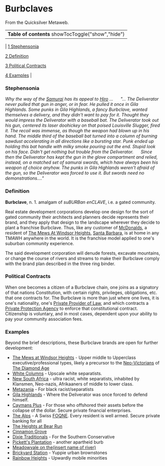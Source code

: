 
# Burbclaves

From the Quicksilver Metaweb.



|  |
| --- |
| **Table of contents** showTocToggle("show","hide") |
| 
[1 Stephensonia](/)


[2 Definition](/)


[3 Political Contracts](/)


[4 Examples](/)
 |


### Stephensonia


 *Why the way of the [Samurai](/samurai) has its appeal to [Hiro](/hiro) ... 
     "... The Deliverator never pulled that gun in anger, or in fear. He pulled it once in Gila Highlands. Some punks in Gila Highlands, a fancy Burbclave, wanted themselves a delivery, and they didn't want to pay for it. Thought they would impress the Deliverator with a baseball bat. The Deliverator took out his gun, centered its laser doohickey on that poised Louisville Slugger, fired it. The recoil was immense, as though the weapon had blown up in his hand. The middle third of the baseball bat turned into a column of burning sawdust accelerating in all directions like a bursting star. Punk ended up holding this bat handle with milky smoke pouring out the end. Stupid look on his face. Didn't get nothing but trouble from the Deliverator.
     Since then the Deliverator has kept the gun in the glove compartment and relied, instead, on a matched set of samurai swords, which have always been his weapon of choice anyhow. The punks in Gila Highlands weren't afraid of the gun, so the Deliverator was forced to use it. But swords need no demonstrations...."*
### Definition


**Burbclave**, n. 1. amalgam of *suBURBan enCLAVE*, i.e. a gated community.

Real estate development corporations develop one design for the sort of gated community their architects and planners decide represents their brand, and they apply that design to the landscape wherever they decide to plant a franchise Burbclave. Thus, like any customer of [McDonalds](/), a resident of [The Mews At Windsor Heights](/the-mews-at-windsor-heights), [Santa Barbara](/), is at home in any TMAWH anywhere in the world. It is the franchise model applied to one's suburban community experience.

The said development corporation will denude forests, excavate mountains, or change the course of rivers and streams to make their Burbclave comply with the brand plan described in the three ring binder.

### Political Contracts



When one becomes a citizen of a Burbclave chain, one joins as a signatory of that nations Constitution, with certain rights, privileges, obligations, etc. that one contracts for. The Burbclave is more than just where one lives, it is one's nationality, one's [Private Provider of Law](/private-provider-of-law), and which contracts a [Private Protection Agency](/private-protection-agency) to enforce that constitutional contract. Citizenship is voluntary, and in most cases, dependent upon your ability to pay your community association fees.

### Examples


Beyond the brief descriptions, these Burbclave brands are open for further development:
* [The Mews at Windsor Heights](/the-mews-at-windsor-heights) - Upper middle to Upperclass executive/professional types, likely a precursor to the [Neo-Victorians](/neo-victorians) of [The Diamond Age](/the-diamond-age)
* [White Columns](/white-columns) - Upscale white separatists.
* [New South Africa](/new-south-africa) - ultra racist, white separatists, inhabited by Klansmen, Neo-nazis, Afrikaaners of middle to lower class.
* [Metazania](/metazania) - For black racist/separatists
* [Gila Highlands](/gila-highlands) - Where the Deliverator was once forced to defend himself.
* [Caymans Plus](/caymans-plus) - For those who offshored their assets before the collapse of the dollar. Secure private financial enterprises.
* [The Alps](/the-alps) - A Swiss [FOQNE](/foqne). Every resident is well armed. Secure private banking for all
* [The Heights at Bear Run](/the-heights-at-bear-run)
* [Cinnamon Grove](/cinnamon-grove)
* [Dixie Traditionals](/dixie-traditionals) - For the Southern Conservative
* [Pickett's Plantation](/pickett-s-plantation) - another apartheid burb
* [Meadowvale on the(insert name of river)](/meadowvale-on-the-insert-name-of-river)
* [Brickyard Station](/brickyard-station) - Yuppie urban brownstones
* [Rainbow Heights](/rainbow-heights) - Upwardly mobile minorities
